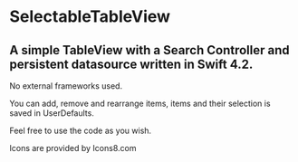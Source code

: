 # SelectableTableView

## A simple TableView with a Search Controller and persistent datasource written in Swift 4.2.

No external frameworks used.

You can add, remove and rearrange items, items and their selection is saved in UserDefaults.

Feel free to use the code as you wish.

Icons are provided by Icons8.com
